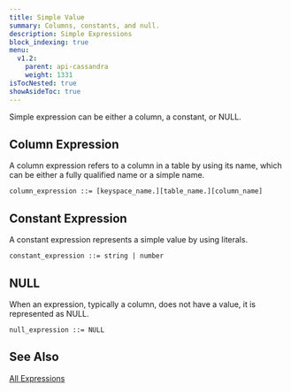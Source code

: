 ```yaml
---
title: Simple Value
summary: Columns, constants, and null.
description: Simple Expressions
block_indexing: true
menu:
  v1.2:
    parent: api-cassandra
    weight: 1331
isTocNested: true
showAsideToc: true
---
```


Simple expression can be either a column, a constant, or NULL.

## Column Expression
A column expression refers to a column in a table by using its name, which can be either a fully qualified name or a simple name.  
```
column_expression ::= [keyspace_name.][table_name.][column_name]
```

## Constant Expression

A constant expression represents a simple value by using literals.  
```
constant_expression ::= string | number
```

## NULL

When an expression, typically a column, does not have a value, it is represented as NULL.  
```
null_expression ::= NULL
```

## See Also
[All Expressions](..#expressions)
